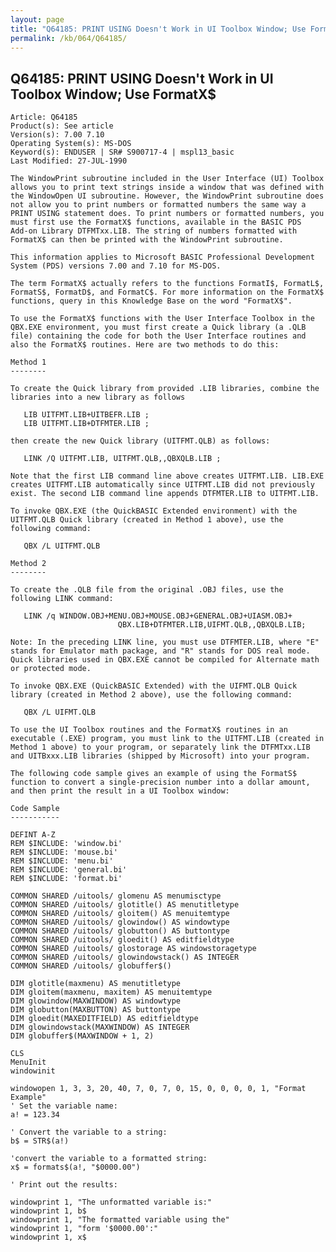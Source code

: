```yaml
---
layout: page
title: "Q64185: PRINT USING Doesn't Work in UI Toolbox Window; Use FormatX&#36;"
permalink: /kb/064/Q64185/
---
```


## Q64185: PRINT USING Doesn't Work in UI Toolbox Window; Use FormatX&#36;

	Article: Q64185
	Product(s): See article
	Version(s): 7.00 7.10
	Operating System(s): MS-DOS
	Keyword(s): ENDUSER | SR# S900717-4 | mspl13_basic
	Last Modified: 27-JUL-1990
	
	The WindowPrint subroutine included in the User Interface (UI) Toolbox
	allows you to print text strings inside a window that was defined with
	the WindowOpen UI subroutine. However, the WindowPrint subroutine does
	not allow you to print numbers or formatted numbers the same way a
	PRINT USING statement does. To print numbers or formatted numbers, you
	must first use the FormatX$ functions, available in the BASIC PDS
	Add-on Library DTFMTxx.LIB. The string of numbers formatted with
	FormatX$ can then be printed with the WindowPrint subroutine.
	
	This information applies to Microsoft BASIC Professional Development
	System (PDS) versions 7.00 and 7.10 for MS-DOS.
	
	The term FormatX$ actually refers to the functions FormatI$, FormatL$,
	FormatS$, FormatD$, and FormatC$. For more information on the FormatX$
	functions, query in this Knowledge Base on the word "FormatX$".
	
	To use the FormatX$ functions with the User Interface Toolbox in the
	QBX.EXE environment, you must first create a Quick library (a .QLB
	file) containing the code for both the User Interface routines and
	also the FormatX$ routines. Here are two methods to do this:
	
	Method 1
	--------
	
	To create the Quick library from provided .LIB libraries, combine the
	libraries into a new library as follows
	
	   LIB UITFMT.LIB+UITBEFR.LIB ;
	   LIB UITFMT.LIB+DTFMTER.LIB ;
	
	then create the new Quick library (UITFMT.QLB) as follows:
	
	   LINK /Q UITFMT.LIB, UITFMT.QLB,,QBXQLB.LIB ;
	
	Note that the first LIB command line above creates UITFMT.LIB. LIB.EXE
	creates UITFMT.LIB automatically since UITFMT.LIB did not previously
	exist. The second LIB command line appends DTFMTER.LIB to UITFMT.LIB.
	
	To invoke QBX.EXE (the QuickBASIC Extended environment) with the
	UITFMT.QLB Quick library (created in Method 1 above), use the
	following command:
	
	   QBX /L UITFMT.QLB
	
	Method 2
	--------
	
	To create the .QLB file from the original .OBJ files, use the
	following LINK command:
	
	   LINK /q WINDOW.OBJ+MENU.OBJ+MOUSE.OBJ+GENERAL.OBJ+UIASM.OBJ+
	                        QBX.LIB+DTFMTER.LIB,UIFMT.QLB,,QBXQLB.LIB;
	
	Note: In the preceding LINK line, you must use DTFMTER.LIB, where "E"
	stands for Emulator math package, and "R" stands for DOS real mode.
	Quick libraries used in QBX.EXE cannot be compiled for Alternate math
	or protected mode.
	
	To invoke QBX.EXE (QuickBASIC Extended) with the UIFMT.QLB Quick
	library (created in Method 2 above), use the following command:
	
	   QBX /L UIFMT.QLB
	
	To use the UI Toolbox routines and the FormatX$ routines in an
	executable (.EXE) program, you must link to the UITFMT.LIB (created in
	Method 1 above) to your program, or separately link the DTFMTxx.LIB
	and UITBxxx.LIB libraries (shipped by Microsoft) into your program.
	
	The following code sample gives an example of using the FormatS$
	function to convert a single-precision number into a dollar amount,
	and then print the result in a UI Toolbox window:
	
	Code Sample
	-----------
	
	DEFINT A-Z
	REM $INCLUDE: 'window.bi'
	REM $INCLUDE: 'mouse.bi'
	REM $INCLUDE: 'menu.bi'
	REM $INCLUDE: 'general.bi'
	REM $INCLUDE: 'format.bi'
	
	COMMON SHARED /uitools/ glomenu AS menumisctype
	COMMON SHARED /uitools/ glotitle() AS menutitletype
	COMMON SHARED /uitools/ gloitem() AS menuitemtype
	COMMON SHARED /uitools/ glowindow() AS windowtype
	COMMON SHARED /uitools/ globutton() AS buttontype
	COMMON SHARED /uitools/ gloedit() AS editfieldtype
	COMMON SHARED /uitools/ glostorage AS windowstoragetype
	COMMON SHARED /uitools/ glowindowstack() AS INTEGER
	COMMON SHARED /uitools/ globuffer$()
	
	DIM glotitle(maxmenu) AS menutitletype
	DIM gloitem(maxmenu, maxitem) AS menuitemtype
	DIM glowindow(MAXWINDOW) AS windowtype
	DIM globutton(MAXBUTTON) AS buttontype
	DIM gloedit(MAXEDITFIELD) AS editfieldtype
	DIM glowindowstack(MAXWINDOW) AS INTEGER
	DIM globuffer$(MAXWINDOW + 1, 2)
	
	CLS
	MenuInit
	windowinit
	
	windowopen 1, 3, 3, 20, 40, 7, 0, 7, 0, 15, 0, 0, 0, 0, 1, "Format Example"
	' Set the variable name:
	a! = 123.34
	
	' Convert the variable to a string:
	b$ = STR$(a!)
	
	'convert the variable to a formatted string:
	x$ = formats$(a!, "$0000.00")
	
	' Print out the results:
	
	windowprint 1, "The unformatted variable is:"
	windowprint 1, b$
	windowprint 1, "The formatted variable using the"
	windowprint 1, "form '$0000.00':"
	windowprint 1, x$
